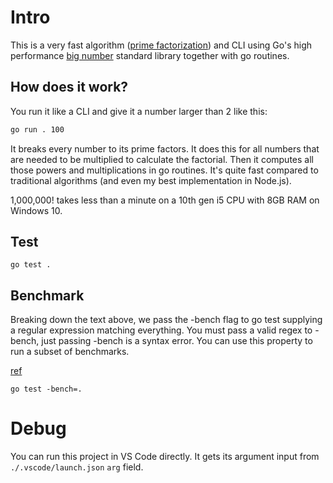 # Intro

This is a very fast algorithm ([prime factorization](https://janmr.com/blog/2010/10/prime-factors-of-factorial-numbers/)) and CLI using Go's high performance [big number](https://golang.org/pkg/math/big/)
standard library together with go routines.

## How does it work?

You run it like a CLI and give it a number larger than 2 like this:

```bash
go run . 100
```

It breaks every number to its prime factors. It does this for all numbers that are needed to be multiplied to calculate the factorial.
Then it computes all those powers and multiplications in go routines.
It's quite fast compared to traditional algorithms (and even my best implementation in Node.js).

1,000,000! takes less than a minute on a 10th gen i5 CPU with 8GB RAM on Windows 10.

## Test

```
go test .
```

## Benchmark

Breaking down the text above, we pass the -bench flag to go test supplying a regular expression matching everything. You must pass a valid regex to -bench, just passing -bench is a syntax error. You can use this property to run a subset of benchmarks.

[ref](https://dave.cheney.net/2013/06/30/how-to-write-benchmarks-in-go)

```
go test -bench=.
```

# Debug

You can run this project in VS Code directly.
It gets its argument input from `./.vscode/launch.json` `arg` field. 
